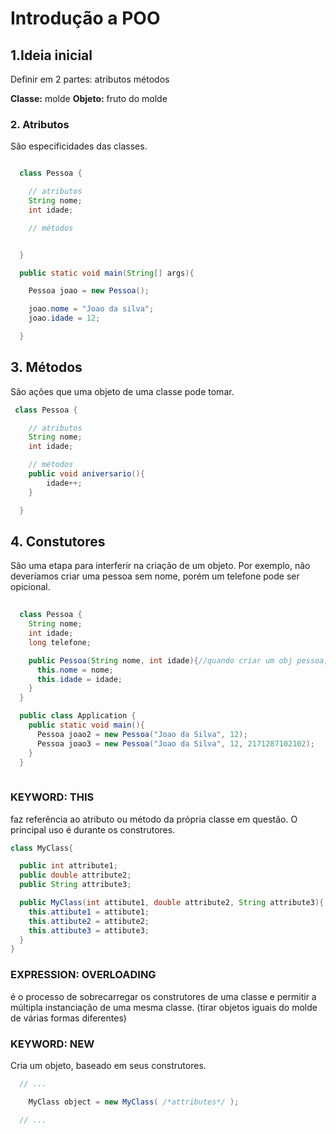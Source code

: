 # Introdução a POO

## 1.Ideia inicial

Definir em 2 partes:
  atributos
  métodos

**Classe:** molde
**Objeto:** fruto do molde

### 2. Atributos

São especificidades das classes.

```java

  class Pessoa {

    // atributos
    String nome;
    int idade;

    // métodos


  }

  public static void main(String[] args){

    Pessoa joao = new Pessoa();

    joao.nome = "Joao da silva";
    joao.idade = 12;

  }

```

## 3. Métodos

São ações que uma objeto de uma classe pode tomar.

```java
 class Pessoa {

    // atributos
    String nome;
    int idade;

    // métodos
    public void aniversario(){
        idade++;
    }

  }
```

## 4. Constutores

São uma etapa para interferir na criação de um objeto. Por exemplo, não deveríamos criar uma pessoa sem nome, porém um telefone pode ser opicional.

```java
  
  class Pessoa {
    String nome;
    int idade;
    long telefone;

    public Pessoa(String nome, int idade){//quando criar um obj pessoa, vai ter que ter isso. 
      this.nome = nome;
      this.idade = idade;
    }
  }

  public class Application {
    public static void main(){
      Pessoa joao2 = new Pessoa("Joao da Silva", 12);
      Pessoa joao3 = new Pessoa("Joao da Silva", 12, 2171287102102);
    }
  }
  

```

### KEYWORD: **THIS**

faz referência ao atributo ou método da própria classe em questão. O principal uso é durante os construtores.

```java
class MyClass{

  public int attribute1;
  public double attribute2;
  public String attribute3;

  public MyClass(int attibute1, double attribute2, String attribute3){
    this.attibute1 = attibute1;
    this.attibute2 = attibute2;
    this.attibute3 = attibute3;
  }
}
```

### EXPRESSION: **OVERLOADING**

é o processo de sobrecarregar os construtores de uma classe e permitir a múltipla instanciação de uma mesma classe. (tirar objetos iguais do molde de várias formas diferentes)

### KEYWORD: **NEW**

Cria um objeto, baseado em seus construtores.

```java
  // ...

    MyClass object = new MyClass( /*attributes*/ );

  // ...
```